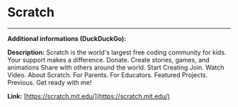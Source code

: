 # Scratch

---

**Additional informations (DuckDuckGo):**

**Description:** Scratch is the world's largest free coding community for kids. Your support makes a difference. Donate. Create stories, games, and animations Share with others around the world. Start Creating Join. Watch Video. About Scratch. For Parents. For Educators. Featured Projects. Previous. Get ready with me!

**Link:** [https://scratch.mit.edu/](https://scratch.mit.edu/)

